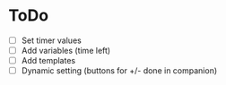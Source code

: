 # ToDo
- [ ] Set timer values
- [ ] Add variables (time left)
- [ ] Add templates
- [ ] Dynamic setting (buttons for +/- done in companion)